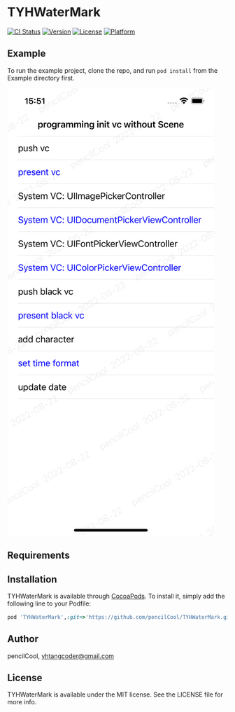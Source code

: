 # TYHWaterMark

[![CI Status](https://img.shields.io/travis/pencilCool/TYHWaterMark.svg?style=flat)](https://travis-ci.org/pencilCool/TYHWaterMark)
[![Version](https://img.shields.io/cocoapods/v/TYHWaterMark.svg?style=flat)](https://cocoapods.org/pods/TYHWaterMark)
[![License](https://img.shields.io/cocoapods/l/TYHWaterMark.svg?style=flat)](https://cocoapods.org/pods/TYHWaterMark)
[![Platform](https://img.shields.io/cocoapods/p/TYHWaterMark.svg?style=flat)](https://cocoapods.org/pods/TYHWaterMark)

## Example

To run the example project, clone the repo, and run `pod install` from the Example directory first.

![image](./img/screen.png)

## Requirements

## Installation

TYHWaterMark is available through [CocoaPods](https://cocoapods.org). To install
it, simply add the following line to your Podfile:

```ruby
pod 'TYHWaterMark',:git=>'https://github.com/pencilCool/TYHWaterMark.git'
```

## Author

pencilCool, yhtangcoder@gmail.com

## License

TYHWaterMark is available under the MIT license. See the LICENSE file for more info.
